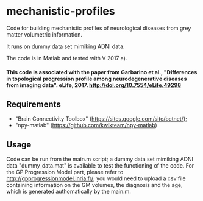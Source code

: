 # mechanistic-profiles

Code for building mechanistic profiles of neurological diseases from grey matter volumetric information. 

It runs on dummy data set mimiking ADNI data.

The code is in Matlab and tested with V 2017 a). 

#### This code is associated with the paper from Garbarino et al., "Differences in topological progression profile among neurodegenerative diseases from imaging data". eLife, 2017. http://doi.org/10.7554/eLife.49298

## Requirements
* "Brain Connectivity Toolbox" (https://sites.google.com/site/bctnet/);
* "npy-matlab" (https://github.com/kwikteam/npy-matlab)

## Usage

Code can be run from the main.m script; a dummy data set mimiking ADNI data "dummy_data.mat" is available to test the functioning of the code. For the GP Progression Model part, please refer to http://gpprogressionmodel.inria.fr/; you would need to upload a csv file containing information on the GM volumes, the diagnosis and the age, which is generated authomatically by the main.m.

